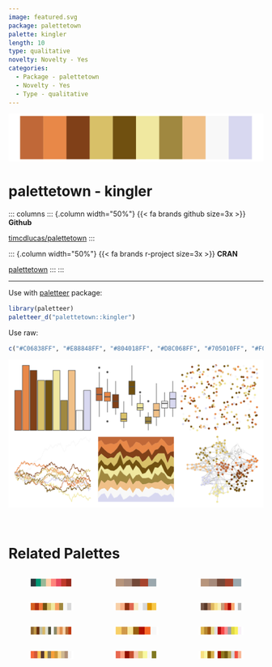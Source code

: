 ```yaml
---
image: featured.svg
package: palettetown
palette: kingler
length: 10
type: qualitative
novelty: Novelty - Yes
categories:
  - Package - palettetown
  - Novelty - Yes
  - Type - qualitative
---
```


![](featured.svg)

# palettetown - kingler 

::: columns
::: {.column width="50%"}
{{< fa brands github size=3x >}}
**Github**

[timcdlucas/palettetown](https://github.com/timcdlucas/palettetown)
:::

::: {.column width="50%"}
{{< fa brands r-project size=3x >}}
**CRAN**

[palettetown](https://CRAN.R-project.org/package=palettetown)
:::
:::

<hr> 

Use with [paletteer](https://emilhvitfeldt.github.io/paletteer/) package:

```r
library(paletteer)
paletteer_d("palettetown::kingler")
```

Use raw:

```r
c("#C06838FF", "#E88848FF", "#804018FF", "#D8C068FF", "#705010FF", "#F0E8A0FF", "#A08840FF", "#F0C088FF", "#F8F8F8FF", "#D8D8F0FF")
``` 

![](examples.png) 

<br>

# Related Palettes

<div class="list" style="display: grid; grid-template-columns: auto auto auto;"> <figure class="figure">
<a href="../../awtools/a_palette/"> <img src="../../awtools/a_palette/featured.svg" style="width: 100%;" class="figure-img"></a>
</figure> <figure class="figure">
<a href="../../ButterflyColors/hamadryas_feronia/"> <img src="../../ButterflyColors/hamadryas_feronia/featured.svg" style="width: 100%;" class="figure-img"></a>
</figure> <figure class="figure">
<a href="../../ButterflyColors/hamadryas_feronia/"> <img src="../../ButterflyColors/hamadryas_feronia/featured.svg" style="width: 100%;" class="figure-img"></a>
</figure> <figure class="figure">
<a href="../../palettetown/krabby/"> <img src="../../palettetown/krabby/featured.svg" style="width: 100%;" class="figure-img"></a>
</figure> <figure class="figure">
<a href="../../palettetown/exeggcute/"> <img src="../../palettetown/exeggcute/featured.svg" style="width: 100%;" class="figure-img"></a>
</figure> <figure class="figure">
<a href="../../palettetown/pidgey/"> <img src="../../palettetown/pidgey/featured.svg" style="width: 100%;" class="figure-img"></a>
</figure> <figure class="figure">
<a href="../../palettetown/marowak/"> <img src="../../palettetown/marowak/featured.svg" style="width: 100%;" class="figure-img"></a>
</figure> <figure class="figure">
<a href="../../palettetown/ninetales/"> <img src="../../palettetown/ninetales/featured.svg" style="width: 100%;" class="figure-img"></a>
</figure> <figure class="figure">
<a href="../../palettetown/paras/"> <img src="../../palettetown/paras/featured.svg" style="width: 100%;" class="figure-img"></a>
</figure> <figure class="figure">
<a href="../../palettetown/torchic/"> <img src="../../palettetown/torchic/featured.svg" style="width: 100%;" class="figure-img"></a>
</figure> <figure class="figure">
<a href="../../palettetown/lickitung/"> <img src="../../palettetown/lickitung/featured.svg" style="width: 100%;" class="figure-img"></a>
</figure> <figure class="figure">
<a href="../../palettetown/persian/"> <img src="../../palettetown/persian/featured.svg" style="width: 100%;" class="figure-img"></a>
</figure> 
</div>
